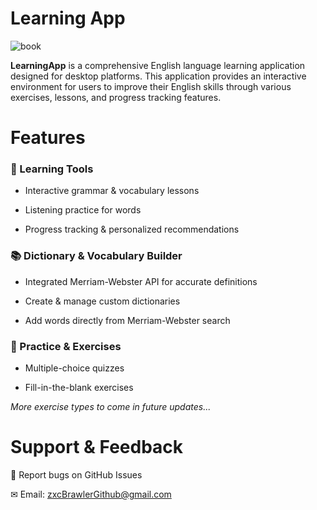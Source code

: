 # Learning App
![book](https://github.com/user-attachments/assets/538ade10-2db9-45b3-90b4-1ae3b94a5d1e)

**LearningApp** is a comprehensive English language learning application designed for desktop platforms. This application provides an interactive environment for users to improve their English skills through various exercises, lessons, and progress tracking features.

# Features
### 📖 Learning Tools 
- Interactive grammar & vocabulary lessons

- Listening practice for words

- Progress tracking & personalized recommendations

### 📚 Dictionary & Vocabulary Builder
 - Integrated Merriam-Webster API for accurate definitions

- Create & manage custom dictionaries

- Add words directly from Merriam-Webster search


### 🎯 Practice & Exercises
- Multiple-choice quizzes

- Fill-in-the-blank exercises

_More exercise types to come in future updates..._

# Support & Feedback
🐛 Report bugs on GitHub Issues

✉ Email: zxcBrawlerGithub@gmail.com
